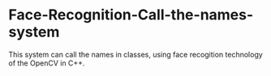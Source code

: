 # Face-Recognition-Call-the-names-system
This system can call the names in classes, using face recogition technology of the OpenCV in C++.  
